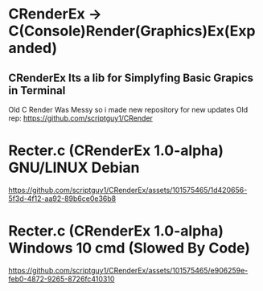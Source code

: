 # CRenderEx -> C(Console)Render(Graphics)Ex(Expanded)
## CRenderEx Its a lib for Simplyfing Basic Grapics in Terminal
Old C Render Was Messy so i made new repository for new updates
Old rep: https://github.com/scriptguy1/CRender


# Recter.c (CRenderEx 1.0-alpha) GNU/LINUX Debian
https://github.com/scriptguy1/CRenderEx/assets/101575465/1d420656-5f3d-4f12-aa92-89b6ce0e36b8


# Recter.c (CRenderEx 1.0-alpha) Windows 10 cmd (Slowed By Code)
https://github.com/scriptguy1/CRenderEx/assets/101575465/e906259e-feb0-4872-9265-8726fc410310
